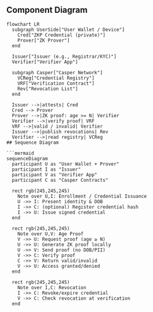 ## Component Diagram

```mermaid
flowchart LR
  subgraph UserSide["User Wallet / Device"]
    Cred["ZKP Credential (private)"]
    Prover["ZK Prover"]
  end

  Issuer["Issuer (e.g., Registrar/KYC)"]
  Verifier["Verifier App"]

  subgraph Casper["Casper Network"]
    VCReg["Credential Registry"]
    VRF["Verification Contract"]
    Rev["Revocation List"]
  end

  Issuer -->|attests| Cred
  Cred --> Prover
  Prover -->|ZK proof: age >= N| Verifier
  Verifier -->|verify proof| VRF
  VRF -->|valid / invalid| Verifier
  Issuer -->|publish revocations| Rev
  Verifier -->|read registry| VCReg
## Sequence Diagram

```mermaid
sequenceDiagram
  participant U as "User Wallet + Prover"
  participant I as "Issuer"
  participant V as "Verifier App"
  participant C as "Casper Contracts"

  rect rgb(245,245,245)
    Note over U,I: Enrollment / Credential Issuance
    U ->> I: Present identity & DOB
    I ->> C: (optional) Register credential hash
    I ->> U: Issue signed credential
  end

  rect rgb(245,245,245)
    Note over U,V: Age Proof
    V ->> U: Request proof (age ≥ N)
    U ->> U: Generate ZK proof locally
    U ->> V: Send proof (no DOB/PII)
    V ->> C: Verify proof
    C ->> V: Return valid/invalid
    V ->> U: Access granted/denied
  end

  rect rgb(245,245,245)
    Note over I,C: Revocation
    I ->> C: Revoke/expire credential
    V ->> C: Check revocation at verification
  end
